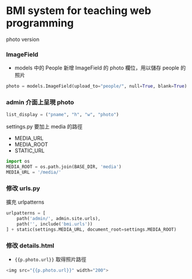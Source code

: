 # BMI system for teaching web programming

photo version

### ImageField
* models 中的 People 新增 ImageField 的 photo 欄位，用以儲存 people 的照片

```python
photo = models.ImageField(upload_to="people/", null=True, blank=True)
```

### admin 介面上呈現 photo

```python
list_display = ("pname", "h", "w", "photo")
```

settings.py 要加上 media 的路徑
* MEDIA_URL
* MEDIA_ROOT
* STATIC_URL

```python
import os
MEDIA_ROOT = os.path.join(BASE_DIR, 'media')
MEDIA_URL = '/media/'
```

### 修改 urls.py

擴充 urlpatterns

```python
urlpatterns = [
    path('admin/', admin.site.urls),
    path('', include('bmi.urls'))
] + static(settings.MEDIA_URL, document_root=settings.MEDIA_ROOT)
```

### 修改 details.html
* `{{p.photo.url}}` 取得照片路徑

```python
<img src="{{p.photo.url}}" width="200">
```